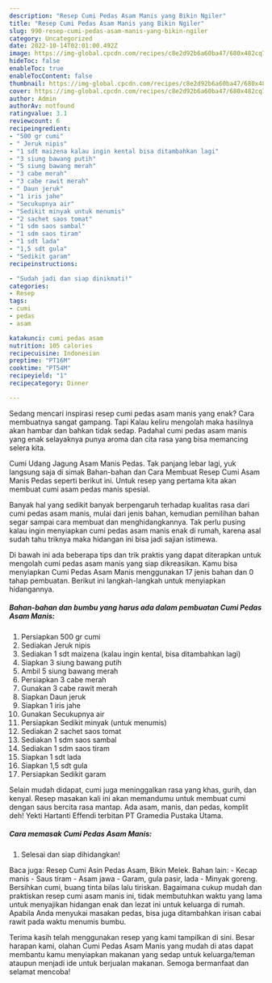 ```yaml
---
description: "Resep Cumi Pedas Asam Manis yang Bikin Ngiler"
title: "Resep Cumi Pedas Asam Manis yang Bikin Ngiler"
slug: 990-resep-cumi-pedas-asam-manis-yang-bikin-ngiler
category: Uncategorized
date: 2022-10-14T02:01:00.492Z
image: https://img-global.cpcdn.com/recipes/c8e2d92b6a60ba47/680x482cq70/cumi-pedas-asam-manis-foto-resep-utama.jpg
hideToc: false
enableToc: true
enableTocContent: false
thumbnail: https://img-global.cpcdn.com/recipes/c8e2d92b6a60ba47/680x482cq70/cumi-pedas-asam-manis-foto-resep-utama.jpg
cover: https://img-global.cpcdn.com/recipes/c8e2d92b6a60ba47/680x482cq70/cumi-pedas-asam-manis-foto-resep-utama.jpg
author: Admin
authorAv: notfound
ratingvalue: 3.1
reviewcount: 6
recipeingredient:
- "500 gr cumi"
- " Jeruk nipis"
- "1 sdt maizena kalau ingin kental bisa ditambahkan lagi"
- "3 siung bawang putih"
- "5 siung bawang merah"
- "3 cabe merah"
- "3 cabe rawit merah"
- " Daun jeruk"
- "1 iris jahe"
- "Secukupnya air"
- "Sedikit minyak untuk menumis"
- "2 sachet saos tomat"
- "1 sdm saos sambal"
- "1 sdm saos tiram"
- "1 sdt lada"
- "1,5 sdt gula"
- "Sedikit garam"
recipeinstructions:

- "Sudah jadi dan siap dinikmati!"
categories:
- Resep
tags:
- cumi
- pedas
- asam

katakunci: cumi pedas asam 
nutrition: 105 calories
recipecuisine: Indonesian
preptime: "PT16M"
cooktime: "PT54M"
recipeyield: "1"
recipecategory: Dinner

---
```



Sedang mencari inspirasi resep cumi pedas asam manis yang enak? Cara membuatnya sangat gampang. Tapi Kalau keliru mengolah maka hasilnya akan hambar dan bahkan tidak sedap. Padahal cumi pedas asam manis yang enak selayaknya punya aroma dan cita rasa yang bisa memancing selera kita.


Cumi Udang Jagung Asam Manis Pedas. Tak panjang lebar lagi, yuk langsung saja di simak Bahan-bahan dan Cara Membuat Resep Cumi Asam Manis Pedas seperti berikut ini. Untuk resep yang pertama kita akan membuat cumi asam pedas manis spesial.

Banyak hal yang sedikit banyak berpengaruh terhadap kualitas rasa dari cumi pedas asam manis, mulai dari jenis bahan, kemudian pemilihan bahan segar sampai cara membuat dan menghidangkannya. Tak perlu pusing kalau ingin menyiapkan cumi pedas asam manis enak di rumah, karena asal sudah tahu triknya maka hidangan ini bisa jadi sajian istimewa.


Di bawah ini ada beberapa tips dan trik praktis yang dapat diterapkan untuk mengolah cumi pedas asam manis yang siap dikreasikan. Kamu bisa menyiapkan Cumi Pedas Asam Manis menggunakan 17 jenis bahan dan 0 tahap pembuatan. Berikut ini langkah-langkah untuk menyiapkan hidangannya.

<!--inarticleads1-->

##### Bahan-bahan dan bumbu yang harus ada dalam pembuatan Cumi Pedas Asam Manis:

1. Persiapkan 500 gr cumi
1. Sediakan  Jeruk nipis
1. Sediakan 1 sdt maizena (kalau ingin kental, bisa ditambahkan lagi)
1. Siapkan 3 siung bawang putih
1. Ambil 5 siung bawang merah
1. Persiapkan 3 cabe merah
1. Gunakan 3 cabe rawit merah
1. Siapkan  Daun jeruk
1. Siapkan 1 iris jahe
1. Gunakan Secukupnya air
1. Persiapkan Sedikit minyak (untuk menumis)
1. Sediakan 2 sachet saos tomat
1. Sediakan 1 sdm saos sambal
1. Sediakan 1 sdm saos tiram
1. Siapkan 1 sdt lada
1. Siapkan 1,5 sdt gula
1. Persiapkan Sedikit garam


Selain mudah didapat, cumi juga meninggalkan rasa yang khas, gurih, dan kenyal. Resep masakan kali ini akan memandumu untuk membuat cumi dengan saus bercita rasa mantap. Ada asam, manis, dan pedas, komplit deh! Yekti Hartanti Effendi terbitan PT Gramedia Pustaka Utama. 

<!--inarticleads2-->

##### Cara memasak Cumi Pedas Asam Manis:


1. Selesai dan siap dihidangkan!

Baca juga: Resep Cumi Asin Pedas Asam, Bikin Melek. Bahan lain: - Kecap manis - Saus tiram - Asam jawa - Garam, gula pasir, lada - Minyak goreng. Bersihkan cumi, buang tinta bilas lalu tiriskan. Bagaimana cukup mudah dan praktiskan resep cumi asam manis ini, tidak membutuhkan waktu yang lama untuk menyajikan hidangan enak dan lezat ini untuk keluarga di rumah. Apabila Anda menyukai masakan pedas, bisa juga ditambahkan irisan cabai rawit pada waktu menumis bumbu. 

Terima kasih telah menggunakan resep yang kami tampilkan di sini. Besar harapan kami, olahan Cumi Pedas Asam Manis yang mudah di atas dapat membantu kamu menyiapkan makanan yang sedap untuk keluarga/teman ataupun menjadi ide untuk berjualan makanan. Semoga bermanfaat dan selamat mencoba!
